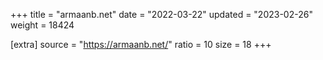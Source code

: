 +++
title = "armaanb.net"
date = "2022-03-22"
updated = "2023-02-26"
weight = 18424

[extra]
source = "https://armaanb.net/"
ratio = 10
size = 18
+++
